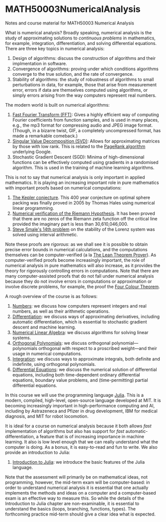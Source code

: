 # MATH50003NumericalAnalysis
Notes and course material for MATH50003 Numerical Analysis


What is numerical analysis? Broadly speaking, numerical analysis is the study of approximating
solutions to _continuous problems_ in mathematics, for example, integration, differentiation, 
and solving differential equations. There are three key topics in numerical analysis:

1. Design of algorithms: discuss the construction of algorithms and their implmentation in
software.
2. Convergence of algorithms: proving under which conditions algorithms converge to the
true solution, and the rate of convergence.
2. Stability of algorithms: the study of robustness of algorithms to small perturbations in
data, for example, those that arise from measurement error, errors if data are themselves computed using
algorithms, or simply errors arising from the way computers represent real numbers.

The modern world is built on numerical algorithms:


1. [Fast Fourier Transform (FFT)](https://en.wikipedia.org/wiki/Fast_Fourier_transform): Gives a highly efficient way of computing Fourier  coefficients from function samples,
and is used in many places, e.g., the mp3 format for compressing audio and JPEG image format. 
(Though, in a bizarre twist, GIF, a completely uncompressed format, has made a remarkable comeback.)
2. [Singular Value Decomposition (SVD)](https://en.wikipedia.org/wiki/Singular_value_decomposition): Allows for approximating matrices by those with low rank. This is related to the [PageRank algorithm](https://en.wikipedia.org/wiki/PageRank) underlying Google.
5. Stochastic Gradient Descent (SGD): Minima of high-dimensional functions can be effectively computed using gradients
in a randomised algorithm. This is used in the training of machine learning algorithms.

This is not to say that numerical analysis is only important in applied mathematics. 
It is playing an increasing important role in pure mathematics with important proofs based on numerical computations:

1. [The Kepler conjecture](https://en.wikipedia.org/wiki/Kepler_conjecture). This 400 year conjecture on optimal sphere packing
was finally proved in 2005 by Thomas Hales using numerical linear programming.
2. [Numerical verification of the Riemann Hypothesis](https://en.wikipedia.org/wiki/Riemann_hypothesis#Numerical_calculations). 
It has been proved that there are no zeros of the Riemann zeta function off the critical line provided the imaginary part is
less than 30,610,046,000.
3. [Steve Smale's 14th problem](https://en.wikipedia.org/wiki/Lorenz_system) on the stability of the Lorenz system was solved
using interval arithmetic. 

Note these proofs are _rigorous_: as we shall see it is possible to obtain precise error bounds in numerical
calculations, and the computations themselves can be computer-verified 
(a la [The Lean Theorem Prover](https://leanprover.github.io)).
As computer-verified proofs become increasingly important, the role of numerical analysis in
pure mathematics will also increase, as it provides the theory for rigorously controlling errors in
computations. Note that there are many computer-assisted proofs that do not fall under numerical analysis because
they do not involve errors in computations or approximation or involve discrete problems, for 
example, the proof the [Four Colour Theorem](https://en.wikipedia.org/wiki/Four_color_theorem).

A rough overview of the course is as follows:


1. [Numbers](notebooks/Numbers.ipynb): we discuss how computers represent integers and real numbers, as well as their arithmetic operations.
2. [Differentiation](notebooks/Differentiation.ipynb): we discuss ways of approximating derivatives, including automatic differentiation, 
which is essential to stochastic gradient descent and machine learning.
3. [Numerical Linear Algebra](notebooks/NumericalLinearAlgebra.ipynb): we discuss algorithms for solving linear systems.
5. [Orthogonal Polynomials](notebooks/OrthogonalPolynomials.ipynb): we discuss orthogonal polynomial—polynomials orthogonal 
with respect to a proscribed weight—and their usage in numerical computations.
6. [Integration](notebooks/Integration.ipynb): we discuss ways to approximate integrals, both definite and indefinite, using orthogonal polynomials.
7. [Differential Equations](notebooks/DifferentialEquations.ipynb): we discuss the numerical solution of differential equations, 
including both time-dependent ordinary differential equations, boundary value problems, and (time-permitting) partial differential equations.

In this course we will use the programming language [Julia](https://julialang.org). This is a modern, compiled, high-level,
open-source language developed at MIT. It is becoming increasingly important in high-performance computing and
AI, including by Astrazeneca and Pfizer in drug development, IBM for medical diagnosis, and MIT for robot
locomotion.

It is ideal for a course on numerical analysis because it both allows
_fast_ implementation of algorithms but also has support for _fast_ automatic-differentiation, a feature 
that is of increasing importance in machine learning. It also is low level enough that we can
really understand what the computer is doing. As a bonus, it is easy-to-read and fun to write. We also provide an introduction to Julia:

1. [Introduction to Julia](notebooks/Julia.ipynb): we introduce the basic features of the Julia language.

Note that the assessment will primarily be on mathematical ideas, not programming, however, 
the mid-term exam will be computer-based: in order to understand numerical analysis
it is essential that one actually implements the methods and ideas on a computer
and a computer-based exam is an effective way to measure this. So while the
details of the Introduction to Julia chapter are non-examinable, it is essential
to understand the basics (loops, branching, functions, types). The forthcoming practice mid-term should give a clear idea what is expected.
